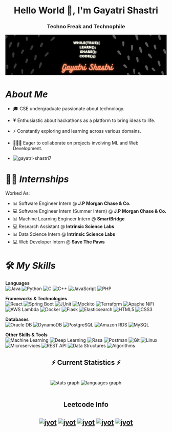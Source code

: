 <h1 align="center">Hello World 👋, I'm Gayatri Shastri</h1>
<h3 align="center">Techno Freak and Technophile</h3>
<p> <img src="While(true){ LEARN(); SHARE(); CODE(); }.png" alt="Gayatri Shastri"></p>  

# *About Me*

-   🎓 CSE undergraduate passionate about technology.
-   💗 Enthusiastic about hackathons as a platform to bring ideas to life.
-   ⚡ Constantly exploring and learning across various domains.
-   👩🏽‍💻 Eager to collaborate on projects involving ML and Web Development.


-   <p align="left"> <img src="https://komarev.com/ghpvc/?username=gayatri-shastri7&label=Profile%20views&color=0e75b6&style=flat" alt="gayatri-shastri7" /> </p>

# 👩‍💼 *Internships*

Worked As: 

-  📊 Software Engineer Intern @ **J.P Morgan Chase & Co.**
-  💻 Software Engineer Intern (Summer Intern) @ **J.P Morgan Chase & Co.**
-  📊 Machine Learning Engineer Intern @ **SmartBridge**
-  💻 Research Assistant @ **Intrinsic Science Labs**
-  📊 Data Science Intern @ **Intrinsic Science Labs**
-  💻 Web Developer Intern @ **Save The Paws**

# 🛠️ *My Skills*

**Languages**  
![Java](https://img.shields.io/badge/Java-ED8B00?style=flat&logo=java&logoColor=white)
![Python](https://img.shields.io/badge/Python-3776AB?style=flat&logo=python&logoColor=white)
![C](https://img.shields.io/badge/C-00599C?style=flat&logo=c&logoColor=white)
![C++](https://img.shields.io/badge/C%2B%2B-00599C?style=flat&logo=c%2B%2B&logoColor=white)
![JavaScript](https://img.shields.io/badge/JavaScript-F7DF1E?style=flat&logo=javascript&logoColor=black)
![PHP](https://img.shields.io/badge/PHP-777BB4?style=flat&logo=php&logoColor=white)

**Frameworks & Technologies**  
![React](https://img.shields.io/badge/React-61DAFB?style=flat&logo=react&logoColor=white)
![Spring Boot](https://img.shields.io/badge/Spring_Boot-6DB33F?style=flat&logo=springboot&logoColor=white)
![JUnit](https://img.shields.io/badge/JUnit-25A162?style=flat&logo=junit5&logoColor=white)
![Mockito](https://img.shields.io/badge/-Mockito-000000?style=flat&logo=mockito&logoColor=white)
![Terraform](https://img.shields.io/badge/Terraform-7B42BC?style=flat&logo=terraform&logoColor=white)
![Apache NiFi](https://img.shields.io/badge/Apache_NiFi-000000?style=flat&logo=apache&logoColor=white)
![AWS Lambda](https://img.shields.io/badge/AWS_Lambda-FF9900?style=flat&logo=awslambda&logoColor=white)
![Docker](https://img.shields.io/badge/Docker-2496ED?style=flat&logo=docker&logoColor=white)
![Flask](https://img.shields.io/badge/Flask-000000?style=flat&logo=flask&logoColor=white)
![Elasticsearch](https://img.shields.io/badge/Elasticsearch-005571?style=flat&logo=elasticsearch&logoColor=white)
![HTML5](https://img.shields.io/badge/HTML5-E34F26?style=flat&logo=html5&logoColor=white)
![CSS3](https://img.shields.io/badge/CSS3-1572B6?style=flat&logo=css3&logoColor=white)

**Databases**  
![Oracle DB](https://img.shields.io/badge/Oracle-F80000?style=flat&logo=oracle&logoColor=white)
![DynamoDB](https://img.shields.io/badge/Amazon_DynamoDB-4053D6?style=flat&logo=amazondynamodb&logoColor=white)
![PostgreSQL](https://img.shields.io/badge/PostgreSQL-4169E1?style=flat&logo=postgresql&logoColor=white)
![Amazon RDS](https://img.shields.io/badge/Amazon_RDS-527FFF?style=flat&logo=amazonrds&logoColor=white)
![MySQL](https://img.shields.io/badge/MySQL-4479A1?style=flat&logo=mysql&logoColor=white)

**Other Skills & Tools**  
![Machine Learning](https://img.shields.io/badge/Machine_Learning-FFA500?style=flat&logo=python&logoColor=white)
![Deep Learning](https://img.shields.io/badge/Deep_Learning-FF6F00?style=flat&logo=python&logoColor=white)
![Rasa](https://img.shields.io/badge/Rasa-5A17EE?style=flat&logo=rasa&logoColor=white)
![Postman](https://img.shields.io/badge/Postman-FF6C37?style=flat&logo=postman&logoColor=white)
![Git](https://img.shields.io/badge/Git-F05032?style=flat&logo=git&logoColor=white)
![Linux](https://img.shields.io/badge/Linux-FCC624?style=flat&logo=linux&logoColor=black)
![Microservices](https://img.shields.io/badge/Microservices-0096D6?style=flat&logo=kubernetes&logoColor=white)
![REST API](https://img.shields.io/badge/REST_API-0096D6?style=flat&logo=api&logoColor=white)
![Data Structures](https://img.shields.io/badge/Data_Structures-FFA500?style=flat&logo=python&logoColor=white)
![Algorithms](https://img.shields.io/badge/Algorithms-FF6F00?style=flat&logo=python&logoColor=white)

  <h2 align="center">⚡ Current Statistics ⚡</h2>
<br>
<div align="center">
  <img 
    src="https://github-readme-stats.vercel.app/api?username=Gayatri-Shastri7&show_icons=true&count_private=true&theme=react" 
    height="180"
    alt="stats graph" 
  />
  <img 
    src="https://github-readme-stats.vercel.app/api/top-langs?username=Gayatri-Shastri7&locale=en&hide_title=false&layout=compact&card_width=320&langs_count=5&theme=react&hide_border=false" 
    height="180" 
    alt="languages graph" 
  />
</div>
<br/>


<div align="center"> 
<h2 align="center">Leetcode Info<h2>  
<p align="center">
   <a href="https://leetcode.com/gayatri777/" target="_blank"><img align="center" src="https://assets.leetcode.com/static_assets/marketing/365_new.gif" alt="jyot" height="100" width="100" /></a>
  <a href="https://leetcode.com/gayatri777/" target="_blank"><img align="center" src="https://leetcode.com/static/images/badges/2024/gif/2024-02.gif" alt="jyot" height="100" width="100" /></a>
  <a href="https://leetcode.com/gayatri777/" target="_blank"><img align="center" src="https://leetcode.com/static/images/badges/2024/gif/2024-03.gif" alt="jyot" height="100" width="100" /></a>
  <a href="https://leetcode.com/gayatri777/" target="_blank"><img align="center" src="https://assets.leetcode.com/static_assets/others/2550.gif" alt="jyot" height="100" width="100" /></a>
  <a href="https://leetcode.com/gayatri777/" target="_blank"><img align="center" src="https://leetcode.com/static/images/badges/2022/gif/2022-annual-100.gif" alt="jyot" height="100" width="100" /></a>
</p>
